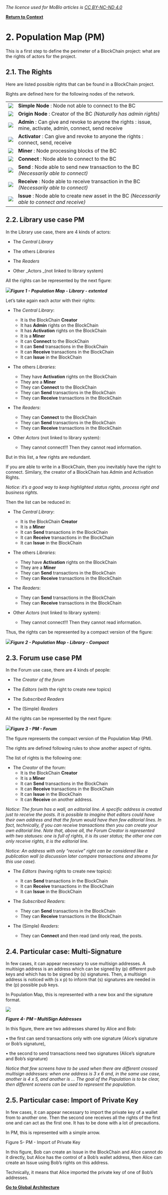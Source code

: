 _The licence used for MoBlo articles is_ [_CC BY-NC-ND 4.0_](https://creativecommons.org/licenses/by-nc-nd/4.0/)

[**Return to Context**](/context.md)

# 2.    Population Map \(PM\)

This is a first step to define the perimeter of a BlockChain project: what are the rights of actors for the project.

## 2.1.    The Rights

Here are listed possible rights that can be found in a BlockChain project.

Rights are defined here for the following nodes of the network.

|  |  |
| :---: | :--- |
| ![](/Img/SimpleNode.png) | **Simple Node** : Node not able to connect to the BC |
| ![](/Img/OriginNode.png) | **Origin Node** : Creator of the BC _\(Naturally has admin rights\)_ |
| ![](/Img/Admin.png) | **Admin** : Can give and revoke to anyone the rights : issue, mine, activate, admin, connect, send receive |
| ![](/Img/Activator.png) | **Activator** : Can give and revoke to anyone the rights : connect, send, receive |
| ![](/Img/Miner.png) | **Miner** : Node processing blocks of the BC |
| ![](/Img/Connect.png) | **Connect** : Node able to connect to the BC |
| ![](/Img/Send.png) | **Send** : Node able to send new transaction to the BC _\(Necessarily able to connect\)_ |
| ![](/Img/Receive.png) | **Receive** : Node able to receive transaction in the BC _\(Necessarily able to connect\)_ |
| ![](/Img/Issue.png) | **Issue** : Node able to create new asset in the BC _\(Necessarily able to connect and receive\)_ |

## 2.2.    Library use case PM

In the Library use case, there are 4 kinds of actors:

* The _Central Library_

* The others _Libraries_

* The _Readers_

* Other _Actors _\(not linked to library system\)

All the rights can be represented by the next figure:

![](/Img/PM-Library-Ext.png)_**Figure 1 - Population Map - Library - extented**_

Let’s take again each actor with their rights:

* The _Central Library_:

  * It is the BlockChain **Creator**
  * It has **Admin** rights on the BlockChain
  * It has **Activation** rights on the BlockChain
  * It is a **Miner**
  * It can **Connect** to the BlockChain
  * It can **Send** transactions in the BlockChain
  * It can **Receive** transactions in the BlockChain
  * It can **Issue** in the BlockChain

* The others _Libraries_:

  * They have **Activation** rights on the BlockChain
  * They are a **Miner**
  * They can **Connect** to the BlockChain
  * They can **Send** transactions in the BlockChain
  * They can **Receive** transactions in the BlockChain

* The _Readers_:

  * They can **Connect** to the BlockChain
  * They can **Send** transactions in the BlockChain
  * They can **Receive** transactions in the BlockChain

* Other _Actors_ \(not linked to library system\):

  * They cannot connect!!! Then they cannot read information.

But in this list, a few rights are redundant.

If you are able to write in a BlockChain, then you inevitably have the right to connect. Similary, the creator of a BlockChain has Admin and Activation Rights.

_Notice: it’s a good way to keep highlighted status rights, process right and business rights._

Then the list can be reduced in:

* The _Central Library_:

  * It is the BlockChain **Creator**
  * It is a **Miner**
  * It can **Send** transactions in the BlockChain
  * It can **Receive** transactions in the BlockChain
  * It can **Issue** in the BlockChain

* The others _Libraries_:

  * They have **Activation** rights on the BlockChain
  * They are a **Miner**
  * They can **Send** transactions in the BlockChain
  * They can **Receive** transactions in the BlockChain

* The _Readers_:

  * They can **Send** transactions in the BlockChain
  * They can **Receive** transactions in the BlockChain

* Other _Actors_ \(not linked to library system\):

  * They cannot connect!!! Then they cannot read information.

Thus, the rights can be represented by a compact version of the figure:

![](/Img/PM-Library-Compact.png)_**Figure 2 - Population Map - Library - Compact**_

## 2.3.    Forum use case PM

In the Forum use case, there are 4 kinds of people:

* The _Creator of the forum_

* The _Editors_ \(with the right to create new topics\)

* The _Subscribed Readers_

* The \(Simple\) _Readers_

All the rights can be represented by the next figure:

![](/Img/PM-Forum.png)_**Figure 3 - PM - Forum**_

The figure represents the compact version of the Population Map \(PM\).

The rights are defined following rules to show another aspect of rights.

The list of rights is the following one:

* The _Creator_ of the forum:
  * It is the BlockChain **Creator**
  * It is a **Miner**
  * It can **Send** transactions in the BlockChain
  * It can **Receive** transactions in the BlockChain
  * It can **Issue** in the BlockChain
  * It can **Receive** on another address.

_Notice: The forum has a wall, an editorial line. A specific address is created just to receive the posts. It is possible to imagine that editors could have their own address and that the forum would have then few editorial lines. In fact, technically, if you can receive transactions then you can create your own editorial line. Note that, above all, the Forum Creator is represented with two statuses: one is full of rights, it is its user status; the other one can only receive rights, it is the editorial line._

_Notice: An address with only “receive” right can be considered like a publication wall \(a discussion later compare transactions and streams for this use case\)._

* The _Editors_ \(having rights to create new topics\):

  * It can **Send** transactions in the BlockChain
  * It can **Receive** transactions in the BlockChain
  * It can **Issue** in the BlockChain

* The _Subscribed Readers_:

  * They can **Send** transactions in the BlockChain
  * They can **Receive** transactions in the BlockChain

* The \(Simple\) _Readers_:

  * They can **Connect** and then read \(and only read, the posts.

## 2.4.    Particular case: Multi-Signature

In few cases, it can appear necessary to use multisign addresses. A multisign address is an address which can be signed by \(p\) different pub keys and which has to be signed by \(s\) signatures. Then, a multisign address is noticed with \(s x p\) to inform that \(s\) signatures are needed in the \(p\) possible pub keys.

In Population Map, this is represented with a new box and the signature format.

![](/Img/PM-MultiSig.png)

_**Figure 4- PM – MultiSign Addresses**_

In this figure, there are two addresses shared by Alice and Bob:

•    the first can send transactions only with one signature \(Alice’s signature or Bob’s signature\),

•    the second to send transactions need two signatures \(Alice’s signature and Bob’s signature\)

_Notice that few screens have to be used when there are different crossed multisign addresses: when one address is 3 x 6 and, in the same use case, another is 4 x 5, and another is … The goal of the Population is to be clear, then different screens can be used to represent the population._

## 2.5.    Particular case: Import of Private Key

In few cases, it can appear necessary to import the private key of a wallet from to another one. Then the second one receives all the rights of the first one and can act as the first one. It has to be done with a lot of precautions.

In PM, this is represented with a simple arrow.

Figure 5- PM - Import of Private Key

In this figure, Bob can create an Issue in the BlockChain and Alice cannot do it directly, but Alice has the control of a Bob’s wallet address, then Alice can create an Issue using Bob’s rights on this address.

Technically, it means that Alice imported the private key of one of Bob’s addresses.

[**Go to Global Architecture**](/ga.md)

